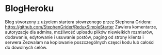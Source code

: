 # BlogHeroku

Blog stworzony z użyciem startera stowrzonego przez Stephena Gridera: https://github.com/StephenGrider/ReduxSimpleStarter
Zawiera komentarze, autoryzacje dla admina, możliwość uploadu plików niewielkich rozmiarów,
dodawanie, edytowanie i usuwanie postów, paging od strony klienta i serwera
Zezwalam na kopiowanie poszczególnych częsci kodu lub całości do dowolnych celów.


